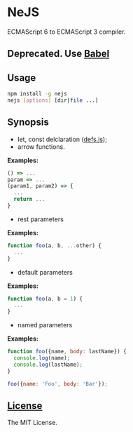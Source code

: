 NeJS
====

ECMAScript 6 to ECMAScript 3 compiler.

## Deprecated. Use [Babel](https://github.com/babel/babel)
## Usage

```bash
npm install -g nejs
nejs [options] [dir|file ...]
```

## Synopsis

* let, const delclaration ([defs.js](https://github.com/olov/defs));
* arrow functions.

**Examples:**

```js
() => ...
param => ...
(param1, param2) => {
  ...
  return ...
}
```

* rest parameters

**Examples:**

```js
function foo(a, b, ...other) {
  ...
}
```

* default parameters

**Examples:**

```js
function foo(a, b = 1) {
  ...
}
```

* named parameters

**Examples:**

```js
function foo({name, body: lastName}) {
  console.log(name);
  console.log(lastName);
}

foo({name: 'Foo', body: 'Bar'});
```

## [License](https://github.com/kobezzza/NeJS/blob/master/LICENSE)

The MIT License.
